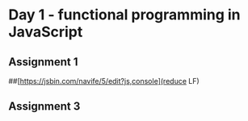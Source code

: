 # Day 1 - functional programming in JavaScript

## Assignment 1

##[https://jsbin.com/navife/5/edit?js,console](reduce LF)

## Assignment 3
